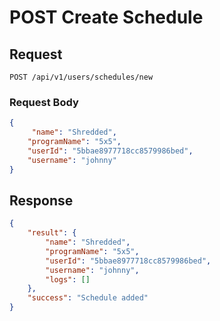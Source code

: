 # POST Create Schedule

## Request

    POST /api/v1/users/schedules/new

### Request Body
```json
{
	 "name": "Shredded",
    "programName": "5x5",
    "userId": "5bbae8977718cc8579986bed",
    "username": "johnny"
}
```

## Response
```json
{
    "result": {
        "name": "Shredded",
        "programName": "5x5",
        "userId": "5bbae8977718cc8579986bed",
        "username": "johnny",
        "logs": []
    },
    "success": "Schedule added"
}
```
